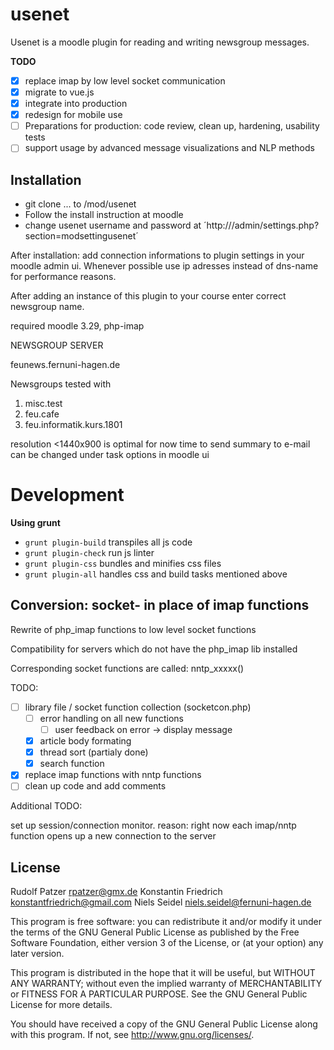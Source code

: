 # usenet 

Usenet is a moodle plugin for reading and writing newsgroup messages. 

**TODO**

* [x] replace imap by low level socket communication
* [x] migrate to vue.js
* [x] integrate into production
* [x] redesign for mobile use
* [ ] Preparations for production: code review, clean up, hardening, usability tests
* [ ] support usage by advanced message visualizations and NLP methods 

## Installation

* git clone ... to <your-local-moodle-path>/mod/usenet  
* Follow the install instruction at moodle
* change usenet username and password at ´http://<your-moodle-path>/admin/settings.php?section=modsettingusenet´ 

After installation:
add connection informations to plugin settings in your moodle
admin ui. Whenever possible use ip adresses instead of dns-name for performance
reasons.

After adding an instance of this plugin to your course enter correct newsgroup
name.

required moodle 3.29, php-imap

NEWSGROUP SERVER

feunews.fernuni-hagen.de


Newsgroups tested with
1.  misc.test
2.  feu.cafe
3.  feu.informatik.kurs.1801


resolution <1440x900 is optimal for now
time to send summary to e-mail can be changed under task options in moodle ui


# Development

**Using grunt**

* `grunt plugin-build` transpiles all js code
* `grunt plugin-check` run js linter
* `grunt plugin-css` bundles and minifies css files
* `grunt plugin-all` handles css and build tasks mentioned above


##  Conversion: socket- in place of imap functions  ##

Rewrite of php_imap functions to low level socket functions

Compatibility for servers which do not have the php_imap lib installed

Corresponding socket functions are called: nntp_xxxxx()


TODO:

*   [ ] library file / socket function collection (socketcon.php)
    *   [ ] error handling on all new functions
        *   [ ] user feedback on error -> display message
    *   [X] article body formating
    *   [X] thread sort (partialy done)
    *   [X] search function
* [X] replace imap functions with nntp functions
* [ ] clean up code and add comments

Additional TODO:

set up session/connection monitor. reason: right now each imap/nntp function opens up a new connection to the server


## License

Rudolf Patzer <rpatzer@gmx.de>
Konstantin Friedrich <konstantfriedrich@gmail.com>
Niels Seidel <niels.seidel@fernuni-hagen.de>

This program is free software: you can redistribute it and/or modify it under
the terms of the GNU General Public License as published by the Free Software
Foundation, either version 3 of the License, or (at your option) any later
version.

This program is distributed in the hope that it will be useful, but WITHOUT ANY
WARRANTY; without even the implied warranty of MERCHANTABILITY or FITNESS FOR A
PARTICULAR PURPOSE.  See the GNU General Public License for more details.

You should have received a copy of the GNU General Public License along with
this program.  If not, see <http://www.gnu.org/licenses/>.
